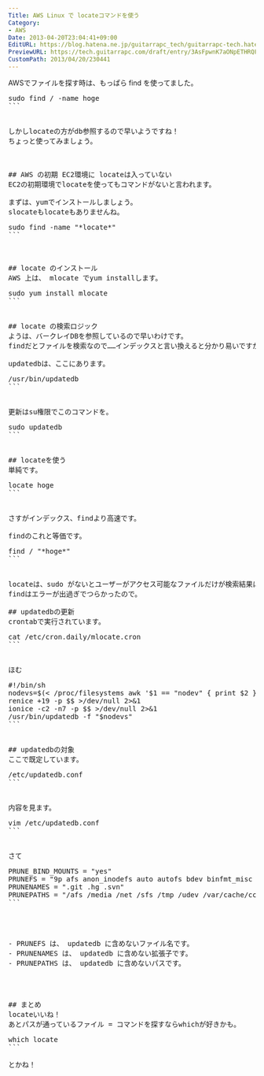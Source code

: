 ```yaml
---
Title: AWS Linux で locateコマンドを使う
Category:
- AWS
Date: 2013-04-20T23:04:41+09:00
EditURL: https://blog.hatena.ne.jp/guitarrapc_tech/guitarrapc-tech.hatenablog.com/atom/entry/6802418398340691149
PreviewURL: https://tech.guitarrapc.com/draft/entry/3AsFpwnK7aONpETHRQFngUNT20E
CustomPath: 2013/04/20/230441
---
```


<!--
Date: 2013-04-20T23:04:41+09:00
URL: https://tech.guitarrapc.com/entry/2013/04/20/230441
-->

AWSでファイルを探す時は、もっぱら find を使ってました。
<pre class="brush: bash">
sudo find / -name hoge
```


しかしlocateの方がdb参照するので早いようですね！
ちょっと使ってみましょう。



## AWS の初期 EC2環境に locateは入っていない
EC2の初期環境でlocateを使ってもコマンドがないと言われます。

まずは、yumでインストールしましょう。
slocateもlocateもありませんね。
<pre class="brush: bash">
sudo find -name "*locate*"
```



## locate のインストール
AWS 上は、 mlocate でyum installします。
<pre class="brush: bash">
sudo yum install mlocate
```


## locate の検索ロジック
ようは、バークレイDBを参照しているので早いわけです。
findだとファイルを検索なので……インデックスと言い換えると分かり易いですか？

updatedbは、ここにあります。
<pre class="brush: bash">
/usr/bin/updatedb
```


更新はsu権限でこのコマンドを。
<pre class="brush: bash">
sudo updatedb
```


## locateを使う
単純です。
<pre class="brush: bash">
locate hoge
```


さすがインデックス、findより高速です。

findのこれと等価です。
<pre class="brush: bash">
find / "*hoge*"
```


locateは、sudo がないとユーザーがアクセス可能なファイルだけが検索結果に出るのでいいですね。
findはエラーが出過ぎでつらかったので。

## updatedbの更新
crontabで実行されています。
<pre class="brush: bash">
cat /etc/cron.daily/mlocate.cron
```


ほむ
<pre class="brush: bash">
#!/bin/sh
nodevs=$(< /proc/filesystems awk '$1 == "nodev" { print $2 }')
renice +19 -p $$ >/dev/null 2>&1
ionice -c2 -n7 -p $$ >/dev/null 2>&1
/usr/bin/updatedb -f "$nodevs"
```


## updatedbの対象
ここで既定しています。
<pre class="brush: bash">
/etc/updatedb.conf
```


内容を見ます。
<pre class="brush: bash">
vim /etc/updatedb.conf
```


さて
<pre class="brush: bash">
PRUNE_BIND_MOUNTS = "yes"
PRUNEFS = "9p afs anon_inodefs auto autofs bdev binfmt_misc cgroup cifs coda configfs cpuset debugfs devpts ecryptfs exofs fuse fusectl gfs gfs2 hugetlbfs inotifyfs iso9660 jffs2 lustre mqueue ncpfs nfs nfs4 nfsd pipefs proc ramfs rootfs rpc_pipefs securityfs selinuxfs sfs sockfs sysfs tmpfs ubifs udf usbfs"
PRUNENAMES = ".git .hg .svn"
PRUNEPATHS = "/afs /media /net /sfs /tmp /udev /var/cache/ccache /var/spool/cups /var/spool/squid /var/tmp"
```




- PRUNEFS は、 updatedb に含めないファイル名です。
- PRUNENAMES は、 updatedb に含めない拡張子です。
- PRUNEPATHS は、 updatedb に含めないパスです。




## まとめ
locateいいね！
あとパスが通っているファイル = コマンドを探すならwhichが好きかも。
<pre class="brush: bash">
which locate
```

とかね！
